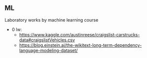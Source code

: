 ## ML
Laboratory works by machine learning course
* 0 lw: 
  * https://www.kaggle.com/austinreese/craigslist-carstrucks-data#craigslistVehicles.csv
  * https://blog.einstein.ai/the-wikitext-long-term-dependency-language-modeling-dataset/
